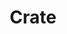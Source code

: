 ---
layout: song
redirect_from: /Home/Song/0
id: 0
title: Crate
artist: Kraedt
genre: Electro House
image: Crate.jpg
buy-able: false
downloadable: true
yt-id: Ti8Z28fihyg
itunes:
beatport:
amazon:
license: 1
---